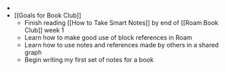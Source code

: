 - 
- [[Goals for Book Club]]
    - Finish reading [[How to Take Smart Notes]] by end of [[Roam Book Club]] week 1
    - Learn how to make good use of block references in Roam
    - Learn how to use notes and references made by others in a shared graph
    - Begin writing my first set of notes for a book
